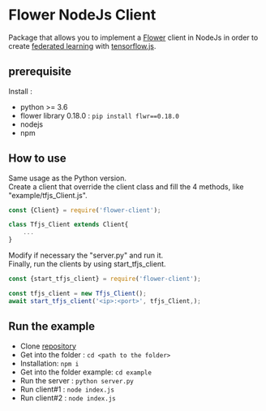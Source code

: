 # Flower NodeJs Client
Package that allows you to implement a [Flower](http://flower.dev) client in NodeJs in order to create [federated learning](https://en.wikipedia.org/wiki/Federated_learning) with [tensorflow.js](https://js.tensorflow.org/api/latest/).
## prerequisite
Install :
- python >= 3.6
- flower library 0.18.0 : `pip install flwr==0.18.0`
- nodejs
- npm

## How to use
Same usage as the Python version.<br>
Create a client that override the client class and fill the 4 methods, like "example/tfjs_Client.js". <br>
```javascript
const {Client} = require('flower-client');

class Tfjs_Client extends Client{
    ...
}
```
Modify if necessary the "server.py" and run it. <br>
Finally, run the clients by using start_tfjs_client.
```javascript
const {start_tfjs_client} = require('flower-client');

const tfjs_client = new Tfjs_Client();
await start_tfjs_client('<ip>:<port>', tfjs_Client,);
```


## Run the example
- Clone [repository](https://github.com/Orange-OpenSource/flower-nodejs-client)
- Get into the folder : `cd <path to the folder>`
- Installation: `npm i`
- Get into the folder example: `cd example`
- Run the server : `python server.py`
- Run client#1 : `node index.js`
- Run client#2 : `node index.js`